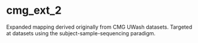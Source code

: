 # cmg_ext_2
Expanded mapping derived originally from CMG UWash datasets. Targeted at datasets using the subject-sample-sequencing paradigm.
